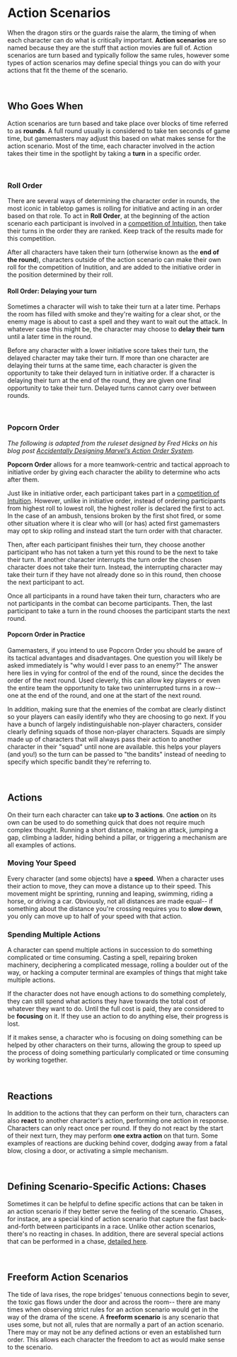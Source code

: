 # Action Scenarios
When the dragon stirs or the guards raise the alarm, the timing of when each character can do what is critically important. **Action scenarios** are so named because they are the stuff that action movies are full of. Action scenarios are turn based and typically follow the same rules, however some types of action scenarios may define special things you can do with your actions that fit the theme of the scenario.

<br/>

## Who Goes When

Action scenarios are turn based and take place over blocks of time referred to as **rounds**. A full round usually is considered to take ten seconds of game time, but gamemasters may adjust this based on what makes sense for the action scenario. Most of the time, each character involved in the action takes their time in the spotlight by taking a **turn** in a specific order.

<br/>

### Roll Order

There are several ways of determining the character order in rounds, the most iconic in tabletop games is rolling for initiative and acting in an order based on that role. To act in **Roll Order**, at the beginning of the action scenario each participant is involved in a [competition of Intuition](../gameplay/tests.md#Competitions), then take their turns in the order they are ranked. Keep track of the results made for this competition.

After all characters have taken their turn (otherwise known as the **end of the round**), characters outside of the action scenario can make their own roll for the competition of Inutition, and are added to the initiative order in the position determined by their roll.

#### Roll Order: Delaying your turn

Sometimes a character will wish to take their turn at a later time. Perhaps the room has filled with smoke and they're waiting for a clear shot, or the enemy mage is about to cast a spell and they want to wait out the attack. In whatever case this might be, the character may choose to **delay their turn** until a later time in the round.

Before any character with a lower initiative score takes their turn, the delayed character may take their turn. If more than one character are delaying their turns at the same time, each character is given the opportunity to take their delayed turn in initiative order. If a character is delaying their turn at the end of the round, they are given one final opportunity to take their turn. Delayed turns cannot carry over between rounds.

<br/>

### Popcorn Order

_The following is adapted from the ruleset designed by Fred Hicks on his blog post [Accidentally Designing Marvel’s Action Order System](http://www.deadlyfredly.com/2012/02/marvel/)._

**Popcorn Order** allows for a more teamwork-centric and tactical approach to initiative order by giving each character the ability to determine who acts after them.

Just like in initiative order, each participant takes part in a [competition of Intuition](../gameplay/tests.md#Competitions). However, unlike in initiative order, instead of ordering participants from highest roll to lowest roll, the highest roller is declared the first to act. In the case of an ambush, tensions broken by the first shot fired, or some other situation where it is clear who will (or has) acted first gamemasters may opt to skip rolling and instead start the turn order with that character.

Then, after each participant finishes their turn, they choose another participant who has not taken a turn yet this round to be the next to take their turn. If another character interrupts the turn order the chosen character does not take their turn. Instead, the interrupting character may take their turn if they have not already done so in this round, then choose the next participant to act.

Once all participants in a round have taken their turn, characters who are not participants in the combat can become participants. Then, the last participant to take a turn in the round chooses the participant starts the next round.

#### Popcorn Order in Practice

Gamemasters, if you intend to use Popcorn Order you should be aware of its tactical advantages and disadvantages. One question you will likely be asked immediately is "why would I ever pass to an enemy?" The answer here lies in vying for control of the end of the round, since the decides the order of the next round. Used cleverly, this can allow key players or even the entire team the opportunity to take two uninterrupted turns in a row-- one at the end of the round, and one at the start of the next round.

In addition, making sure that the enemies of the combat are clearly distinct so your players can easily identify who they are choosing to go next. If you have a bunch of largely indistinguishable non-player characters, consider clearly defining squads of those non-player characters. Squads are simply made up of characters that will always pass their action to another character in their "squad" until none are available. this helps your players (and you!) so the turn can be passed to "the bandits" instead of needing to specify which specific bandit they're referring to.

<br/>

## Actions

On their turn each character can take **up to 3 actions**. One **action** on its own can be used to do something quick that does not require much complex thought. Running a short distance, making an attack, jumping a gap, climbing a ladder, hiding behind a pillar, or triggering a mechanism are all examples of actions.

### Moving Your Speed

Every character (and some objects) have a **speed**. When a character uses their action to move, they can move a distance up to their speed. This movement might be sprinting, running and leaping, swimming, riding a horse, or driving a car. Obviously, not all distances are made equal-- if something about the distance you're crossing requires you to **slow down**, you only can move up to half of your speed with that action.

### Spending Multiple Actions

A character can spend multiple actions in succession to do something complicated or time consuming. Casting a spell, repairing broken machinery, deciphering a complicated message, rolling a boulder out of the way, or hacking a computer terminal are examples of things that might take multiple actions.

If the character does not have enough actions to do something completely, they can still spend what actions they have towards the total cost of whatever they want to do. Until the full cost is paid, they are considered to be **focusing** on it. If they use an action to do anything else, their progress is lost.

If it makes sense, a character who is focusing on doing something can be helped by other characters on their turns, allowing the group to speed up the process of doing something particularly complicated or time consuming by working together.



<br/>

## Reactions

In addition to the actions that they can perform on their turn, characters can also **react** to another character's action, performing one action in response. Characters can only react once per round. If they do not react by the start of their next turn, they may perform **one extra action** on that turn. Some examples of reactions are ducking behind cover, dodging away from a fatal blow, closing a door, or activating a simple mechanism.

<br/>

## Defining Scenario-Specific Actions: Chases

Sometimes it can be helpful to define specific actions that can be taken in an action scenario if they better serve the feeling of the scenario. Chases, for instace, are a special kind of action scenario that capture the fast back-and-forth between participants in a race. Unlike other action scenarios, there's no reacting in chases. In addition, there are several special actions that can be performed in a chase, [detailed here](chases.md).

<br/>

## Freeform Action Scenarios

The tide of lava rises, the rope bridges' tenuous connections begin to sever, the toxic gas flows under the door and across the room-- there are many times when observing strict rules for an action scenario would get in the way of the drama of the scene. A **freeform scenario** is any scenario that uses some, but not all, rules that are normally a part of an action scenario. There may or may not be any defined actions or even an established turn order. This allows each character the freedom to act as would make sense to the scenario.

<br/>
